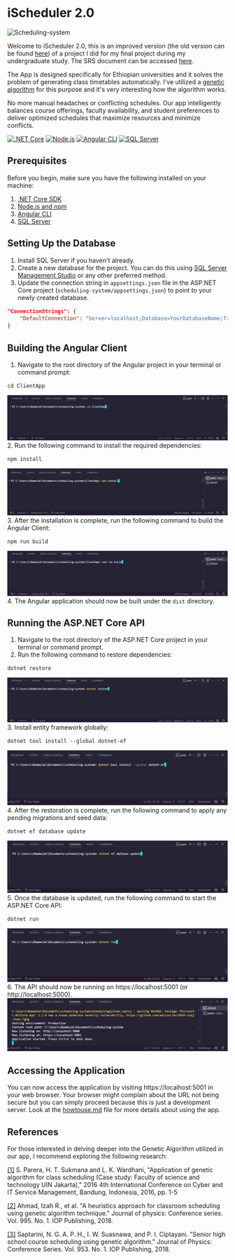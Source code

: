 # iScheduler 2.0
![Scheduling-system](screenshots/timetable_generation.gif "Timetable Generation")

Welcome to iScheduler 2.0, this is an improved version (the old version can be found [here](https://github.com/nebiyuelias1/genetic-algorithm-based-scheduling-system)) of a project I did for my final project during my undergraduate study. The SRS document can be accessed [here](https://drive.google.com/file/d/10PftuBFP1mT_ty_PW3v7BaDuwwUc_ozZ/view?usp=sharing).

The App is designed specifically for Ethiopian universities and it solves the problem of generating class timetables automatically. I've utilized a [genetic algorithm](https://en.wikipedia.org/wiki/Genetic_algorithm) for this purpose and it's very interesting how the algorithm works.

No more manual headaches or conflicting schedules. Our app intelligently balances course offerings, faculty availability, and student preferences to deliver optimized schedules that maximize resources and minimize conflicts.

[![.NET Core](https://img.shields.io/badge/.NET%20Core-3.1%20%7C%205.0-brightgreen)](https://dotnet.microsoft.com/download) 
[![Node.js](https://img.shields.io/badge/Node.js-14%20%7C%2016-brightgreen)](https://nodejs.org/) 
[![Angular CLI](https://img.shields.io/badge/Angular%20CLI-12-brightgreen)](https://angular.io/cli) 
[![SQL Server](https://img.shields.io/badge/SQL%20Server-2019-brightgreen)](https://www.microsoft.com/en-us/sql-server/sql-server-downloads)

## Prerequisites

Before you begin, make sure you have the following installed on your machine:

1. [.NET Core SDK](https://dotnet.microsoft.com/download)
2. [Node.js and npm](https://nodejs.org/)
3. [Angular CLI](https://angular.io/cli)
4. [SQL Server](https://www.microsoft.com/en-us/sql-server/sql-server-downloads)

## Setting Up the Database

1. Install SQL Server if you haven't already.
2. Create a new database for the project. You can do this using [SQL Server Management Studio](https://learn.microsoft.com/en-us/sql/ssms/download-sql-server-management-studio-ssms?view=sql-server-ver16) or any other preferred method.
3. Update the connection string in `appsettings.json` file in the ASP.NET Core project (`scheduling-system/appsettings.json`) to point to your newly created database.

```json
"ConnectionStrings": {
    "DefaultConnection": "Server=localhost;Database=YourDatabaseName;Trusted_Connection=True;MultipleActiveResultSets=true"
}
```

## Building the Angular Client
1. Navigate to the root directory of the Angular project in your terminal or command prompt:
```
cd ClientApp
```
![Changing-Directory-To-ClientApp](screenshots/Cd_clientApp.png "cd ClientApp")
2. Run the following command to install the required dependencies:
```
npm install
```
![npm-install](screenshots/npm_install.png "npm install")
3. After the installation is complete, run the following command to build the Angular Client:
```
npm run build
```
![Building The Angular](screenshots/npm_run_build.png "npm run build")
4. The Angular application should now be built under the `dist` directory.

## Running the ASP.NET Core API
1. Navigate to the root directory of the ASP.NET Core project in your terminal or command prompt.
2. Run the following command to restore dependencies:
```
dotnet restore
```
![Dotnet restore](screenshots/dotnet_restore.png "dotnet restore")
3. Install entity framework globally:
```
dotnet tool install --global dotnet-ef
```
![Install entity framework globally](screenshots/dotnet_tool_install_global_dotnet_ef.png "dotnet tool install --global dotnet-ef")
4. After the restoration is complete, run the following command to apply any pending migrations and seed data:
```
dotnet ef database update
```
![Updating The Databasef](screenshots/dotnet_ef_database_update.png "dotnet ef database update")
5. Once the database is updated, run the following command to start the ASP.NET Core API:
```
dotnet run
```
![Running The Project](screenshots/dotnet_run.png "dotnet run")
6. The API should now be running on https://localhost:5001 (or http://localhost:5000).
![Localhost:5000 and Localhost:5001](screenshots/localhost.png "Localhosts")

## Accessing the Application
You can now access the application by visiting https://localhost:5001 in your web browser. Your browser might complain about the URL not being secure but you can simply proceed because this is just a development server. Look at the [howtouse.md](/howtouse.md) file for more details about using the app.

## References
For those interested in delving deeper into the Genetic Algorithm utilized in our app, I recommend exploring the following research:

[[1]](https://ieeexplore.ieee.org/abstract/document/7577525) S. Parera, H. T. Sukmana and L. K. Wardhani, "Application of genetic algorithm for class scheduling (Case study: Faculty of science and technology UIN Jakarta)," 2016 4th International Conference on Cyber and IT Service Management, Bandung, Indonesia, 2016, pp. 1-5

[[2]](https://iopscience.iop.org/article/10.1088/1742-6596/995/1/012050/meta) Ahmad, Izah R., et al. "A heuristics approach for classroom scheduling using genetic algorithm technique." Journal of physics: Conference series. Vol. 995. No. 1. IOP Publishing, 2018.

[[3]](https://iopscience.iop.org/article/10.1088/1742-6596/953/1/012067/meta) Saptarini, N. G. A. P. H., I. W. Suasnawa, and P. I. Ciptayani. "Senior high school course scheduling using genetic algorithm." Journal of Physics: Conference Series. Vol. 953. No. 1. IOP Publishing, 2018.


